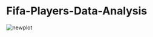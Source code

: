 # Fifa-Players-Data-Analysis
![newplot](https://github.com/sumanavardhan/Fifa-Players-Data-Analysis/assets/129995937/f1d7d26c-5ad4-4eef-a18e-e580af1a412e)
